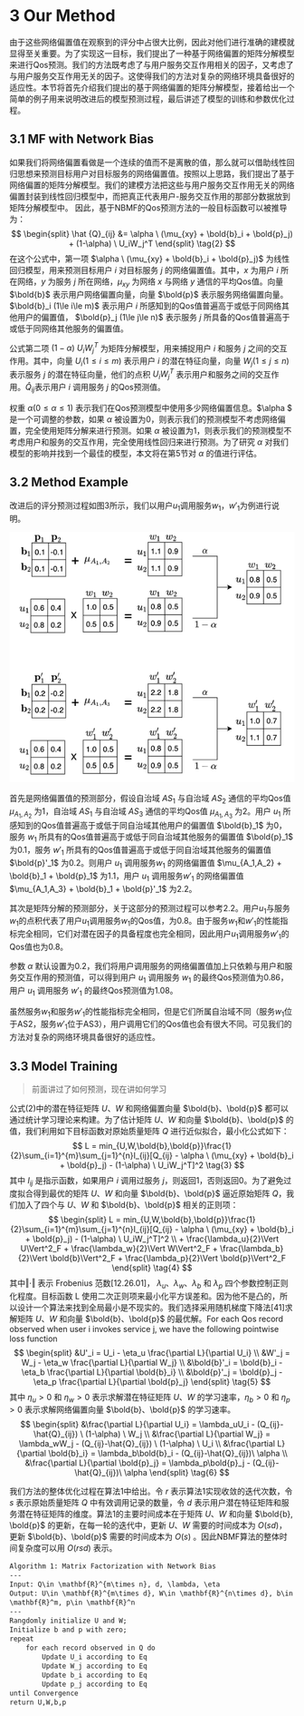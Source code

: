 # 3 Our Method

由于这些网络偏置值在观察到的评分中占很大比例，因此对他们进行准确的建模就显得至关重要。为了实现这一目标，我们提出了一种基于网络偏置的矩阵分解模型来进行Qos预测。我们的方法既考虑了与用户服务交互作用相关的因子，又考虑了与用户服务交互作用无关的因子。这使得我们的方法对复杂的网络环境具备很好的适应性。本节将首先介绍我们提出的基于网络偏置的矩阵分解模型，接着给出一个简单的例子用来说明改进后的模型预测过程，最后讲述了模型的训练和参数优化过程。

## 3.1 MF with Network Bias

如果我们将网络偏置看做是一个连续的值而不是离散的值，那么就可以借助线性回归思想来预测目标用户对目标服务的网络偏置值。按照以上思路，我们提出了基于网络偏置的矩阵分解模型。我们的建模方法把这些与用户服务交互作用无关的网络偏置封装到线性回归模型中，而把真正代表用户-服务交互作用的那部分数据放到矩阵分解模型中。 因此，基于NBMF的Qos预测方法的一般目标函数可以被推导为：
$$
\begin{split}
\hat {Q}_{ij} &= \alpha \ (\mu_{xy} + \bold{b}_i + \bold{p}_j) + (1-\alpha) \ U_iW_j^T
\end{split}
\tag{2}
$$
在这个公式中，第一项 $\alpha \ (\mu_{xy} + \bold{b}_i + \bold{p}_j)$ 为线性回归模型，用来预测目标用户 $i$ 对目标服务 $j$ 的网络偏置值。其中，$x$ 为用户 $i$ 所在网络，$y$ 为服务 $j$ 所在网络，$\mu_{xy}$ 为网络 $x$ 与网络 $y$ 通信的平均Qos值。向量 $\bold{b}$ 表示用户网络偏置向量，向量 $\bold{p}$ 表示服务网络偏置向量。$\bold{b}_i (1\le i\le m)$ 表示用户 $i$ 所感知到的Qos值普遍高于或低于同网络其他用户的偏置值， $\bold{p}_j (1\le j\le n)$ 表示服务 $j$ 所具备的Qos值普遍高于或低于同网络其他服务的偏置值。 

公式第二项 $(1-\alpha) \ U_iW_j^T$ 为矩阵分解模型，用来捕捉用户 $i$ 和服务 $j$ 之间的交互作用。其中，向量 $U_i (1\le i\le m)$ 表示用户 $i$ 的潜在特征向量，向量 $W_j (1\le j\le n)$ 表示服务 $j$ 的潜在特征向量，他们的点积 $U_iW_j^T$ 表示用户和服务之间的交互作用。$\hat{Q}_{ij}$表示用户 $i$ 调用服务 $j$ 的Qos预测值。

权重 $\alpha (0\le\alpha\le 1)$ 表示我们在Qos预测模型中使用多少网络偏置信息。$\alpha $ 是一个可调整的参数，如果 $\alpha$ 被设置为0，则表示我们的预测模型不考虑网络偏置，完全使用矩阵分解来进行预测。如果 $\alpha$ 被设置为1，则表示我们的预测模型不考虑用户和服务的交互作用，完全使用线性回归来进行预测。为了研究 $\alpha$ 对我们模型的影响并找到一个最佳的模型，本文将在第5节对 $\alpha$ 的值进行评估。

## 3.2 Method Example

改进后的评分预测过程如图3所示，我们以用户$u_1$调用服务$w_1$，$w'_1$为例进行说明。

![image-20220216215914845](image-20220216215914845.png)

首先是网络偏置值的预测部分，假设自治域 $AS_1$ 与自治域 $AS_2$ 通信的平均Qos值 $\mu_{A_1,A_2}$ 为1，自治域 $AS_1$ 与自治域 $AS_3$ 通信的平均Qos值 $\mu_{A_1,A_3}$ 为2。用户 $u_1$ 所感知到的Qos值普遍高于或低于同自治域其他用户的偏置值 $\bold{b}_1$ 为0，服务 $w_1$ 所具有的Qos值普遍高于或低于同自治域其他服务的偏置值 $\bold{p}_1$ 为0.1，服务 $w'_1$ 所具有的Qos值普遍高于或低于同自治域其他服务的偏置值 $\bold{p}'_1$ 为0.2。则用户 $u_1$ 调用服务$w_1$ 的网络偏置值 $\mu_{A_1,A_2} + \bold{b}_1 + \bold{p}_1$ 为1.1，用户 $u_1$ 调用服务$w'_1$ 的网络偏置值 $\mu_{A_1,A_3} + \bold{b}_1 + \bold{p}'_1$ 为2.2。

其次是矩阵分解的预测部分，关于这部分的预测过程可以参考2.2。用户$u_1$与服务$w_1$的点积代表了用户$u_1$调用服务$w_1$的Qos值，为0.8。由于服务$w_1$和$w'_1$的性能指标完全相同，它们对潜在因子的具备程度也完全相同，因此用户$u_1$调用服务$w'_1$的Qos值也为0.8。

参数 $\alpha$ 默认设置为0.2，我们将用户调用服务的网络偏置值加上只依赖与用户和服务交互作用的预测值，可以得到用户 $u_1$ 调用服务 $w_1$ 的最终Qos预测值为0.86，用户 $u_1$ 调用服务 $w'_1$ 的最终Qos预测值为1.08。

虽然服务$w_1$和服务$w'_1$的性能指标完全相同，但是它们所属自治域不同（服务$w_1$位于AS2，服务$w'_1$位于AS3），用户调用它们的Qos值也会有很大不同。可见我们的方法对复杂的网络环境具备很好的适应性。

## 3.3 Model Training

> 前面讲过了如何预测，现在讲如何学习

公式(2)中的潜在特征矩阵 $U、W$ 和网络偏置向量 $\bold{b}、\bold{p}$ 都可以通过统计学习理论来构建。为了估计矩阵 $U、W$ 和向量 $\bold{b}、\bold{p}$ 的值，我们利用如下目标函数对原始质量矩阵 $Q$ 进行近似拟合，最小化公式如下：
$$
L = min_{U,W,\bold{b},\bold{p}}\frac{1}{2}\sum_{i=1}^{m}\sum_{j=1}^{n}I_{ij}[Q_{ij} - \alpha \ (\mu_{xy} + \bold{b}_i + \bold{p}_j) - (1-\alpha) \ U_iW_j^T]^2 \tag{3}
$$
其中 $I_{ij}$ 是指示函数，如果用户 $i$ 调用过服务 $j$，则返回1，否则返回0。为了避免过度拟合得到最优的矩阵 $U、W$ 和向量 $\bold{b}、\bold{p}$ 逼近原始矩阵 $Q$，我们加入了四个与 $U、W$ 和 $\bold{b}、\bold{p}$ 相关的正则项：
$$
\begin{split}
L = min_{U,W,\bold{b},\bold{p}}\frac{1}{2}\sum_{i=1}^{m}\sum_{j=1}^{n}I_{ij}[Q_{ij} - \alpha \ (\mu_{xy} + \bold{b}_i + \bold{p}_j) - (1-\alpha) \ U_iW_j^T]^2 \\ + \frac{\lambda_u}{2}\Vert U\Vert^2_F + \frac{\lambda_w}{2}\Vert W\Vert^2_F + \frac{\lambda_b}{2}\Vert \bold{b}\Vert^2_F + \frac{\lambda_p}{2}\Vert \bold{p}\Vert^2_F
\end{split}
\tag{4}
$$
其中$\Vert \cdot \Vert$ 表示 Frobenius 范数[12.26.01]， $\lambda_u$、$\lambda_w$、$\lambda_b$ 和 $\lambda_p$ 四个参数控制正则化程度。目标函数 L 使用二次正则项来最小化平方误差和。因为他不是凸的，所以设计一个算法来找到全局最小是不现实的。我们选择采用随机梯度下降法[41]求解矩阵 $U、W$ 和向量 $\bold{b}、\bold{p}$ 的最优解。For each Qos record observed when user i invokes service j, we have the following pointwise loss function
$$
\begin{split}
&U'_i = U_i - \eta_u \frac{\partial L}{\partial U_i} \\
&W'_j = W_j - \eta_w \frac{\partial L}{\partial W_j} \\
&\bold{b}'_i = \bold{b}_i - \eta_b \frac{\partial L}{\partial \bold{b}_i} \\
&\bold{p}'_j = \bold{p}_j - \eta_p \frac{\partial L}{\partial \bold{p}_j}
\end{split}
\tag{5}
$$
其中 $\eta_u > 0$ 和 $\eta_w > 0$ 表示求解潜在特征矩阵 $U、W$ 的学习速率，$\eta_b > 0$ 和 $\eta_p > 0$ 表示求解网络偏置向量 $\bold{b}、\bold{p}$ 的学习速率。
$$
\begin{split}
&\frac{\partial L}{\partial U_i} = \lambda_uU_i - (Q_{ij}-\hat{Q}_{ij}) \ (1-\alpha) \ W_j \\
&\frac{\partial L}{\partial W_j} = \lambda_wW_j - (Q_{ij}-\hat{Q}_{ij}) \ (1-\alpha) \ U_i \\
&\frac{\partial L}{\partial \bold{b}_i} = \lambda_b\bold{b}_i - (Q_{ij}-\hat{Q}_{ij})\ \alpha \\
&\frac{\partial L}{\partial \bold{p}_j} = \lambda_p\bold{p}_j - (Q_{ij}-\hat{Q}_{ij})\ \alpha
\end{split}
\tag{6}
$$

我们方法的整体优化过程在算法1中给出。令 $r$ 表示算法1实现收敛的迭代次数，令 $s$ 表示原始质量矩阵 $Q$ 中有效调用记录的数量，令 $d$ 表示用户潜在特征矩阵和服务潜在特征矩阵的维度。算法1的主要时间成本在于矩阵 $U、W$ 和向量 $\bold{b}, \bold{p}$ 的更新，在每一轮的迭代中，更新 $U、W$ 需要的时间成本为 $O(sd)$，更新 $\bold{b}、\bold{p}$ 需要的时间成本为 $O(s)$ 。因此NBMF算法的整体时间复杂度可以用 $O(rsd)$ 表示。



```pseudocode
Algorithm 1: Matrix Factorization with Network Bias
---
Input: Q\in \mathbf{R}^{m\times n}, d, \lambda, \eta
Output: U\in \mathbf{R}^{m\times d}, W\in \mathbf{R}^{n\times d}, b\in \mathbf{R}^m, p\in \mathbf{R}^n
---
Rangdomly initialize U and W;
Initialize b and p with zero;
repeat
	for each record observed in Q do
		Update U_i according to Eq
		Update W_j according to Eq
		Update b_i according to Eq
		Update p_j according to Eq
until Convergence
return U,W,b,p		
```

